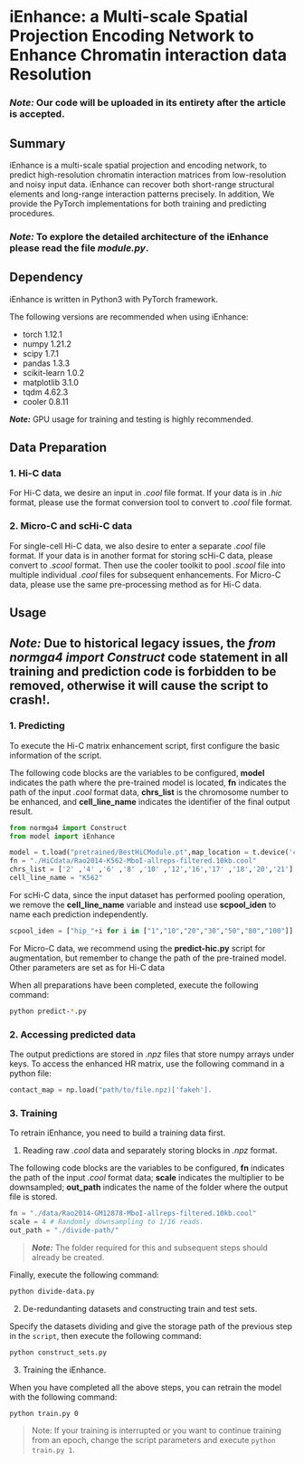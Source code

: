 # iEnhance: a Multi-scale Spatial Projection Encoding Network to Enhance Chromatin interaction data Resolution

### **_Note:_** Our code will be uploaded in its entirety after the article is accepted.

## Summary

iEnhance is a multi-scale spatial projection and encoding network, to predict high-resolution chromatin interaction matrices from low-resolution and noisy input data. iEnhance can recover both short-range structural elements and long-range interaction patterns precisely. In addition, We provide the PyTorch implementations for both training and predicting procedures.

### **_Note:_** To explore the detailed architecture of the iEnhance please read the file _module.py_.


## Dependency

iEnhance is written in Python3 with PyTorch framework.

The following versions are recommended when using iEnhance:

- torch 1.12.1
- numpy 1.21.2
- scipy 1.7.1
- pandas 1.3.3
- scikit-learn 1.0.2
- matplotlib 3.1.0
- tqdm 4.62.3
- cooler 0.8.11

**_Note:_** GPU usage for training and testing is highly recommended.


## Data Preparation

### 1. Hi-C data

For Hi-C data, we desire an input in _.cool_ file format. If your data is in _.hic_ format, please use the format conversion tool to convert to _.cool_ file format.

### 2. Micro-C and scHi-C data

For single-cell Hi-C data, we also desire to enter a separate _.cool_ file format. If your data is in another format for storing scHi-C data, please convert to _.scool_ format. Then use the cooler toolkit to pool _.scool_ file into multiple individual _.cool_ files for subsequent enhancements. For Micro-C data, please use the same pre-processing method as for Hi-C data.


## Usage

## **_Note:_** Due to historical legacy issues, the **_from normga4 import Construct_** code statement in all training and prediction code is forbidden to be removed, otherwise it will cause the script to crash!.

### 1. Predicting
To execute the Hi-C matrix enhancement script, first configure the basic information of the script.

The following code blocks are the variables to be configured, **model** indicates the path where the pre-trained model is located, **fn** indicates the path of the input *.cool* format data, **chrs_list** is the chromosome number to be enhanced, and **cell_line_name** indicates the identifier of the final output result.
~~~python
from normga4 import Construct
from model import iEnhance

model = t.load("pretrained/BestHiCModule.pt",map_location = t.device('cpu'))
fn = "./HiCdata/Rao2014-K562-MboI-allreps-filtered.10kb.cool"
chrs_list = ['2' ,'4' ,'6' ,'8' ,'10' ,'12','16','17' ,'18','20','21']
cell_line_name = "K562"
~~~

For scHi-C data, since the input dataset has performed pooling operation, we remove the **cell_line_name** variable and instead use **scpool_iden** to name each prediction independently.
~~~python
scpool_iden = ["hip_"+i for i in ["1","10","20","30","50","80","100"]]
~~~

For Micro-C data, we recommend using the **predict-hic.py** script for augmentation, but remember to change the path of the pre-trained model. Other parameters are set as for Hi-C data

When all preparations have been completed, execute the following command:
~~~bash
python predict-*.py
~~~

### 2. Accessing predicted data
The output predictions are stored in *.npz* files that store numpy arrays under keys.
To access the enhanced HR matrix, use the following command in a python file: 
~~~python
contact_map = np.load("path/to/file.npz)['fakeh'].
~~~

### 3. Training
To retrain iEnhance, you need to build a training data first.


1. Reading raw *.cool* data and separately storing blocks in *.npz* format.

The following code blocks are the variables to be configured, **fn** indicates the path of the input *.cool* format data;  **scale** indicates the multiplier to be downsampled; **out_path** indicates the name of the folder where the output file is stored.
~~~python
fn = "./data/Rao2014-GM12878-MboI-allreps-filtered.10kb.cool"
scale = 4 # Randomly downsampling to 1/16 reads.
out_path = "./divide-path/"
~~~
>**_Note:_** The folder required for this and subsequent steps should already be created.

Finally, execute the following command:
~~~bash
python divide-data.py
~~~

2. De-redundanting datasets and constructing train and test sets.

Specify the datasets dividing and give the storage path of the previous step in the `script`, then execute the following command:
~~~bash
python construct_sets.py
~~~

3. Training the iEnhance.

When you have completed all the above steps, you can retrain the model with the following command:
~~~bash
python train.py 0
~~~
> Note: If your training is interrupted or you want to continue training from an epoch, change the script parameters and execute `python train.py 1`.
